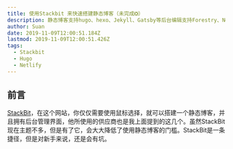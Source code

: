 ```yaml
---
title: 使用Stackbit 来快速搭建静态博客（未完成❎）
description: 静态博客支持hugo、hexo、Jekyll、Gatsby等后台编辑支持Forestry、Netlify CMS、Contentful
author: Suan
date: 2019-11-09T12:00:51.184Z
lastmod: 2019-11-09T12:00:51.426Z
tags:
  - Stackbit
  - Hugo
  - Netlify
---
```

## 前言

[StackBit](https://www.stackbit.com/)，在这个网站，你仅仅需要使用鼠标选择，就可以搭建一个静态博客，并且拥有后台管理界面，他所使用的供应商也是我上面提到的这几个。虽然StackBit现在主题不多，但是有了它，会大大降低了使用静态博客的门槛。StackBit是一条捷径，但是对新手来说，还是会有坑。

